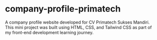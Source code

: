 # company-profile-primatech
A company profile website developed for CV Primatech Sukses Mandiri. This mini project was built using HTML, CSS, and Tailwind CSS as part of my front-end development learning journey.
